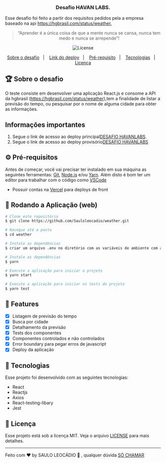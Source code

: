<h3 align="center">
  Desafio HAVAN LABS.
</h3>

<p>Esse desafio foi feito a partir dos requisitos pedidos pela a empresa baseado na api <a href=" https://hgbrasil.com/status/weather">
  https://hgbrasil.com/status/weather.</a></p>

<blockquote align="center">“Aprender é a única coisa de que a mente nunca se cansa, nunca tem medo e nunca se arrepende”!</blockquote>

<p align="center">

  <img alt="License" src="https://img.shields.io/badge/license-MIT-%2304D361" />

</p>

<p align="center">
  <a href="#rocket-sobre-o-desafio">Sobre o desafio</a>&nbsp;&nbsp;&nbsp;|&nbsp;&nbsp;&nbsp;
  <a href="https://havanlabs-weatherone.vercel.app">Link do deploy</a>&nbsp;&nbsp;&nbsp;|&nbsp;&nbsp;&nbsp;
  <a href="https://github.com/Sauloleocadio/weather#-pr%C3%A9-requisitos">Pré-requisito</a>&nbsp;&nbsp;&nbsp;|&nbsp;&nbsp;&nbsp;
  <a href="https://github.com/Sauloleocadio/weather#-tecnologias">Tecnologias</a>&nbsp;&nbsp;&nbsp;|&nbsp;&nbsp;&nbsp;
  <a href="https://github.com/Sauloleocadio/weather#-licen%C3%A7a">Licença</a>
</p>

## 🏆 Sobre o desafio

O teste consiste em desenvolver uma aplicação React.js e consome a API da hgbrasil (https://hgbrasil.com/status/weather),tem a finalidade de listar a previsão do tempo, ou pesquisar por o nome de alguma cidade para obter as informações.

## Informações importantes

1. Segue o link de acesso ao deploy principal[DESAFIO HAVANLABS](https://havanlabs-weatherone.vercel.app).
2. Segue o link de acesso ao deploy provisório[DESAFIO HAVANLABS](https://havanlabs-weathertwo.vercel.app)

## ⚙ Pré-requisitos

Antes de começar, você vai precisar ter instalado em sua máquina as seguintes ferramentas:
[Git](https://git-scm.com), [Node.js](https://nodejs.org/en/) e/ou [Yarn](https://yarnpkg.com/).
Além disto é bom ter um editor para trabalhar com o código como [VSCode](https://code.visualstudio.com/)

- Possuir contas na [Vercel](https://vercel.com/) para deploys de front

## 📗 Rodando a Aplicação (web)

```bash
# Clone este repositório
$ git clone https://github.com/Sauloleocadio/weather.git

# Navegue até a pasta
$ cd weather

# Instale as dependências
$ criar um arquivo .env no diretório com as variáveis de ambiente com as key da api da hgbrasil, existe um arquivo explicativo chamado (example.env) no projeto como exemplo.

# Instale as dependências
$ yarn

# Execute a aplicação para iniciar o projeto
$ yarn start

# Execute a aplicação para iniciar os tests do projeto
$ yarn test

```

## 📎 Features

- [x] Listagem de previsão do tempo
- [x] Busca por cidade
- [x] Detalhamento da previsão
- [x] Tests dos componentes
- [x] Componentes controlados e não controlados
- [x] Error boundary para pegar erros de javascript
- [x] Deploy da aplicação

## 🚀 Tecnologias

Esse projeto foi desenvolvido com as seguintes tecnologias:

- React
- Reactjs
- Axios
- React-testing-libary
- Jest

## 📝 Licença

Esse projeto está sob a licença MIT. Veja o arquivo [LICENSE](LICENSE.md) para mais detalhes.

---

Feito com ♥ by SAULO LEOCÁDIO :wave: , qualquer dúvida [SÓ CHAMAR](https://linktr.ee/sauloleocadio)
